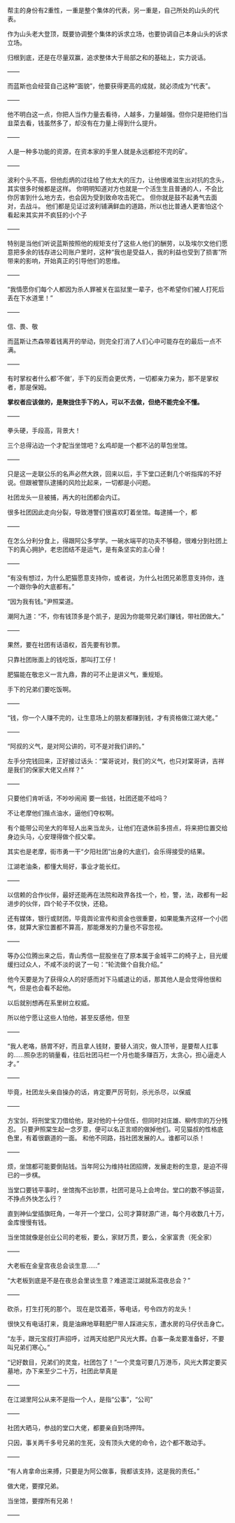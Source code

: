 帮主的身份有2重性，一重是整个集体的代表，另一重是，自己所处的山头的代表。

作为山头老大登顶，既要协调整个集体的诉求立场，也要协调自己本身山头的诉求立场。

归根到底，还是在尽量双赢，追求整体大于局部之和的基础上，实力说话。

——

而蓝斯也会经营自己这种“面貌”，他要获得更高的成就，就必须成为“代表”。

——

他不明白这一点，你把人当作力量去看待，人越多，力量越强。但你只是把他们当韭菜去看，钱虽然多了，却没有在力量上得到什么提升。

——

人是一种多功能的资源，在资本家的手里人就是永远都挖不完的矿。

——

波利个头不高，但他彪炳的过往给了他太大的压力，让他很难滋生出对抗的念头，其实很多时候都是这样。
你明明知道对方也就是一个活生生且普通的人，不会比你厉害到什么地方去，也会因为受到致命攻击死亡。
但你就是鼓不起勇气去面对，去战斗。
他们都是见证过波利铺满鲜血的道路，所以也比普通人更害怕这个看起来其实并不疯狂的小个子

——

特别是当他们听说蓝斯按照他的规矩支付了这些人他们的酬劳，以及埃尔文他们愿意把多余的钱存进公司账户里时，这种“我也是受益人，我的利益也受到了损害”所带来的影响，开始真正的引导他们的思维。

——

“我情愿你们每个人都因为杀人罪被关在监狱里一辈子，也不希望你们被人打死后丢在下水道里！”

——

信、畏、敬

而蓝斯让杰森带着钱离开的举动，则完全打消了人们心中可能存在的最后一点不满。

——

有时掌权者什么都‘不做’，手下的反而会更优秀，一切都亲力亲为，那不是掌权者，那是保姆。

**掌权者应该做的，是聚拢住手下的人，可以不去做，但绝不能完全不懂。**

——

拳头硬，手段高，背景大！

三个总得沾边一个才配当坐馆吧？幺鸡却是一个都不沾的草包坐馆。

——

只是这一走联公乐的名声必然大跌，回来以后，手下堂口还剩几个听指挥的不好说。但跟被警队逮捕的风险比起来，一切都是小问题。

社团龙头一旦被捕，再大的社团都会内讧。

很多社团因此走向分裂，导致港警们很喜欢盯着坐馆。每逮捕一个，都

——

在怎么分利分食上，得跟阿公多学学。一碗水端平的功夫不够稳，很难分到社团上下的真心拥护，老忠团结不是运气，是有条坚实的主心骨！

——

“有没有想过，为什么肥猫愿意支持你，或者说，为什么社团兄弟愿意支持你，连一个跟你争的大底都有。”

“因为我有钱。”尹照棠道。

潮阿九道：“不，你有钱顶多是个凯子，是因为你能带兄弟们赚钱，带社团做大。”

——

果然，要在社团有话语权，首先要有钞票。

只靠社团账面上的钱吃饭，那叫打工仔！

肥猫能在敬忠义一言九鼎，靠的可不止是讲义气，重规矩。

手下的兄弟们要吃饭啊。

——

“钱，你一个人赚不完的，让生意场上的朋友都赚到钱，才有资格做江湖大佬。”

——

“阿叔的义气，是对阿公讲的，可不是对我们讲的。”

左手分完钱回来，正好接过话头：“棠哥说对，我们的义气，也只对棠哥讲，吉祥是我们的保家大佬又点样？”

——

只要他们肯听话，不吵吵闹闹
要一些钱，社团还能不给吗？

不让老摩他们揩点油水，逼他们夺权啊。

有个能带公司坐大的年轻人出来当龙头，让他们在退休前多捞点，将来把位置交给身边头马，心安理得做个叔父辈。

其实也是老摩，街市勇一干“夕阳社团”出身的大底们，会乐得接受的结果。

江湖老油条，都懂大局好，事业才能长红。

——

以信赖的合作伙伴，最好还能再在法院和政界各找一个，检，警，法，政都有一起进步的伙伴，四个轮子不仅快，还稳。

还有媒体，银行或财团，毕竟舆论宣传和资金也很重要，如果能集齐这样一个小团体，就算大家位置都不算高，那能爆发的力量也不容忽视。

——

等办公位腾出来之后，青山秀信一屁股坐在了原本属于金城平二的椅子上，目光缓缓扫过众人，不咸不淡的说了一句：“轮流做个自我介绍。”

他今天要是为了获得众人的好感而对下马威退让的话，那其他人是会觉得他很和气，但是也会看不起他。

以后就别想再在系里树立权威。

所以他宁愿让这些人怕他，甚至反感他，但至

——

“我人老咯，肠胃不好，而且拿人钱财，要替人消灾，做人顶爷，是要帮人扛事的……照杂志的销量看，往后社团马栏一个月也能多赚百万，太贪心，担心逼走人才。”

——

毕竟，社团龙头亲自操办的话，肯定要严厉苛刻，杀光杀尽，以保威

——

方宝剑，将刑堂宝刀借给他，是对他的十分信任，但同时对庄雄、柳传宗的万分残忍。
只要尹照棠生起一念歹意，便可以名正言顺的做掉他们。可见猫叔的性格底色里，有着很霸道的一面。
和他不同路，挡社团发展的人。谁都可以杀！

——

烦，坐馆都可能要倒贴钱。当年阿公为维持社团招牌，发展走粉的生意，是迫不得已的一步棋。

当堂口要钱平事时，坐馆掏不出钞票，社团可是马上会垮台。堂口的数不够运营，不挣点外快怎么行？

直到神仙堂插旗旺角，一年开一个堂口，公司才算财源广进，每个月收数几十万，金库慢慢有钱。

当坐馆就像是创业公司的老板，要么，家财万贯，要么，全家富贵（死全家）

——

大老板在金皇宫夜总会谈生意……”

“大老板到底是不是在夜总会里谈生意？难道混江湖就系混夜总会？”

——

砍杀，打生打死的那个。
现在是饮着茶，等电话，号令四方的龙头！

很快又有电话打来，竟是油麻地草鞋肥尸带人踩进尖东，遭水房的马仔伏击身亡。

“左手，跟元宝叔打声招呼，过两天给肥尸风光大葬。白事一条龙要准备好，不要叫兄弟们寒心。”

“记好数目，兄弟们的灵龛，社团包了！”一个灵龛可要几万港币，风光大葬定要买墓地，办下来至少二十万，社团此举真是

——

在江湖里阿公从来不是指一个人，是指“公事”，“公司”

——

社团大晒马，参战的堂口大佬，都要亲自到场押阵。

只因，事关两千多号兄弟的生死，没有顶头大佬的命令，边个都不敢动手。

——

“有人肯拿命出来搏，只要是为阿公做事，我都该支持，这是我的责任。”

做大佬，要撑兄弟。

当坐馆，要撑所有兄弟！

——


